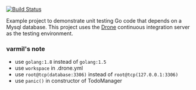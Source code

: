 [![Build Status](http://beta.drone.io/api/badges/drone-demos/drone-go-mysql/status.svg)](http://beta.drone.io/drone-demos/drone-go-mysql)

Example project to demonstrate unit testing Go code that depends on a Mysql database. This project uses the [Drone](https://github.com/drone/drone) continuous integration server as the testing environment.

### varmil's note
* use `golang:1.8` instead of `golang:1.5`
* use `workspace` in .drone.yml
* use `root@tcp(database:3306)` instead of `root@tcp(127.0.0.1:3306)`
* use `panic()` in constructor of TodoManager
